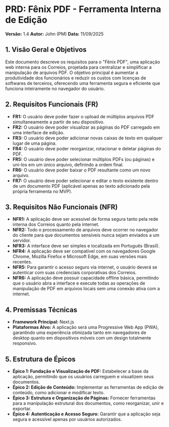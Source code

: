 # PRD: Fênix PDF - Ferramenta Interna de Edição

**Versão:** 1.4
**Autor:** John (PM)
**Data:** 11/09/2025

## 1. Visão Geral e Objetivos

Este documento descreve os requisitos para o "Fênix PDF", uma aplicação web interna para os Correios, projetada para centralizar e simplificar a manipulação de arquivos PDF. O objetivo principal é aumentar a produtividade dos funcionários e reduzir os custos com licenças de softwares de terceiros, oferecendo uma ferramenta segura e eficiente que funciona inteiramente no navegador do usuário.

## 2. Requisitos Funcionais (FR)

* **FR1:** O usuário deve poder fazer o upload de múltiplos arquivos PDF simultaneamente a partir de seu dispositivo.
* **FR2:** O usuário deve poder visualizar as páginas do PDF carregado em uma interface de edição.
* **FR3:** O usuário deve poder adicionar novas caixas de texto em qualquer lugar de uma página.
* **FR4:** O usuário deve poder reorganizar, rotacionar e deletar páginas do PDF.
* **FR5:** O usuário deve poder selecionar múltiplos PDFs (ou páginas) e uni-los em um único arquivo, definindo a ordem final.
* **FR6:** O usuário deve poder baixar o PDF resultante como um novo arquivo.
* **FR7:** O usuário deve poder selecionar e editar o texto existente dentro de um documento PDF (aplicável apenas ao texto adicionado pela própria ferramenta no MVP).

## 3. Requisitos Não Funcionais (NFR)

* **NFR1:** A aplicação deve ser acessível de forma segura tanto pela rede interna dos Correios quanto pela internet.
* **NFR2:** Todo o processamento de arquivos deve ocorrer no navegador do cliente para que documentos sensíveis nunca sejam enviados a um servidor.
* **NFR3:** A interface deve ser simples e localizada em Português (Brasil).
* **NFR4:** A aplicação deve ser compatível com os navegadores Google Chrome, Mozilla Firefox e Microsoft Edge, em suas versões mais recentes.
* **NFR5:** Para garantir o acesso seguro via internet, o usuário deverá se autenticar com suas credenciais corporativas dos Correios.
* **NFR6:** A aplicação deve possuir capacidade offline básica, permitindo que o usuário abra a interface e execute todas as operações de manipulação de PDF em arquivos locais sem uma conexão ativa com a internet.

## 4. Premissas Técnicas

* **Framework Principal:** Next.js
* **Plataformas Alvo:** A aplicação será uma Progressive Web App (PWA), garantindo uma experiência otimizada tanto em navegadores de desktop quanto em dispositivos móveis com um design totalmente responsivo.

## 5. Estrutura de Épicos

* **Épico 1: Fundação e Visualização de PDF:** Estabelecer a base da aplicação, permitindo que os usuários carreguem e visualizem seus documentos.
* **Épico 2: Edição de Conteúdo:** Implementar as ferramentas de edição de conteúdo, como adicionar e modificar texto.
* **Épico 3: Estrutura e Organização de Páginas:** Fornecer ferramentas para a manipulação estrutural dos documentos, como reorganizar, unir e exportar.
* **Épico 4: Autenticação e Acesso Seguro:** Garantir que a aplicação seja segura e acessível apenas por usuários autorizados.